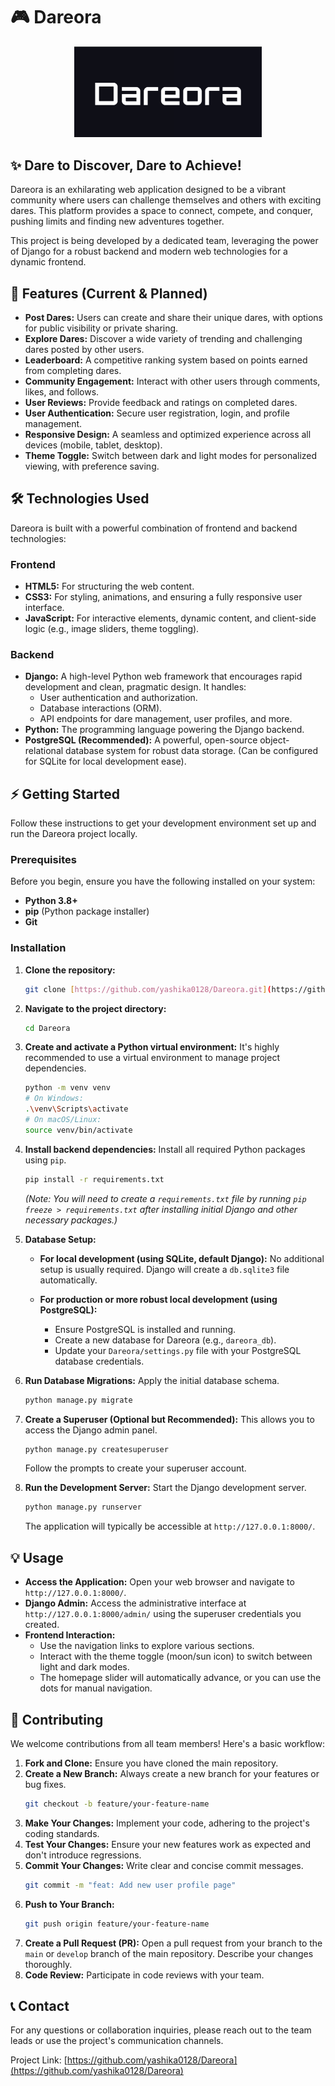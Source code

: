 # 🎮 Dareora

<p align="center">
  <img src="assets/dareora-logo.png" alt="Dareora Logo" width="300">
</p>

## ✨ Dare to Discover, Dare to Achieve!

Dareora is an exhilarating web application designed to be a vibrant community where users can challenge themselves and others with exciting dares. This platform provides a space to connect, compete, and conquer, pushing limits and finding new adventures together.

This project is being developed by a dedicated team, leveraging the power of Django for a robust backend and modern web technologies for a dynamic frontend.

## 🚀 Features (Current & Planned)

* **Post Dares:** Users can create and share their unique dares, with options for public visibility or private sharing.
* **Explore Dares:** Discover a wide variety of trending and challenging dares posted by other users.
* **Leaderboard:** A competitive ranking system based on points earned from completing dares.
* **Community Engagement:** Interact with other users through comments, likes, and follows.
* **User Reviews:** Provide feedback and ratings on completed dares.
* **User Authentication:** Secure user registration, login, and profile management.
* **Responsive Design:** A seamless and optimized experience across all devices (mobile, tablet, desktop).
* **Theme Toggle:** Switch between dark and light modes for personalized viewing, with preference saving.

## 🛠️ Technologies Used

Dareora is built with a powerful combination of frontend and backend technologies:

### Frontend
* **HTML5:** For structuring the web content.
* **CSS3:** For styling, animations, and ensuring a fully responsive user interface.
* **JavaScript:** For interactive elements, dynamic content, and client-side logic (e.g., image sliders, theme toggling).

### Backend
* **Django:** A high-level Python web framework that encourages rapid development and clean, pragmatic design. It handles:
    * User authentication and authorization.
    * Database interactions (ORM).
    * API endpoints for dare management, user profiles, and more.
* **Python:** The programming language powering the Django backend.
* **PostgreSQL (Recommended):** A powerful, open-source object-relational database system for robust data storage. (Can be configured for SQLite for local development ease).

## ⚡ Getting Started

Follow these instructions to get your development environment set up and run the Dareora project locally.

### Prerequisites

Before you begin, ensure you have the following installed on your system:

* **Python 3.8+**
* **pip** (Python package installer)
* **Git**

### Installation

1.  **Clone the repository:**
    ```bash
    git clone [https://github.com/yashika0128/Dareora.git](https://github.com/yashika0128/Dareora.git)
    ```
    

2.  **Navigate to the project directory:**
    ```bash
    cd Dareora
    ```

3.  **Create and activate a Python virtual environment:**
    It's highly recommended to use a virtual environment to manage project dependencies.

    ```bash
    python -m venv venv
    # On Windows:
    .\venv\Scripts\activate
    # On macOS/Linux:
    source venv/bin/activate
    ```

4.  **Install backend dependencies:**
    Install all required Python packages using `pip`.

    ```bash
    pip install -r requirements.txt
    ```
    *(Note: You will need to create a `requirements.txt` file by running `pip freeze > requirements.txt` after installing initial Django and other necessary packages.)*

5.  **Database Setup:**

    * **For local development (using SQLite, default Django):**
        No additional setup is usually required. Django will create a `db.sqlite3` file automatically.

    * **For production or more robust local development (using PostgreSQL):**
        * Ensure PostgreSQL is installed and running.
        * Create a new database for Dareora (e.g., `dareora_db`).
        * Update your `Dareora/settings.py` file with your PostgreSQL database credentials.

6.  **Run Database Migrations:**
    Apply the initial database schema.

    ```bash
    python manage.py migrate
    ```

7.  **Create a Superuser (Optional but Recommended):**
    This allows you to access the Django admin panel.

    ```bash
    python manage.py createsuperuser
    ```
    Follow the prompts to create your superuser account.

8.  **Run the Development Server:**
    Start the Django development server.

    ```bash
    python manage.py runserver
    ```
    The application will typically be accessible at `http://127.0.0.1:8000/`.

## 💡 Usage

* **Access the Application:** Open your web browser and navigate to `http://127.0.0.1:8000/`.
* **Django Admin:** Access the administrative interface at `http://127.0.0.1:8000/admin/` using the superuser credentials you created.
* **Frontend Interaction:**
    * Use the navigation links to explore various sections.
    * Interact with the theme toggle (moon/sun icon) to switch between light and dark modes.
    * The homepage slider will automatically advance, or you can use the dots for manual navigation.

## 🤝 Contributing

We welcome contributions from all team members! Here's a basic workflow:

1.  **Fork and Clone:** Ensure you have cloned the main repository.
2.  **Create a New Branch:** Always create a new branch for your features or bug fixes.
    ```bash
    git checkout -b feature/your-feature-name
    ```
3.  **Make Your Changes:** Implement your code, adhering to the project's coding standards.
4.  **Test Your Changes:** Ensure your new features work as expected and don't introduce regressions.
5.  **Commit Your Changes:** Write clear and concise commit messages.
    ```bash
    git commit -m "feat: Add new user profile page"
    ```
6.  **Push to Your Branch:**
    ```bash
    git push origin feature/your-feature-name
    ```
7.  **Create a Pull Request (PR):** Open a pull request from your branch to the `main` or `develop` branch of the main repository. Describe your changes thoroughly.
8.  **Code Review:** Participate in code reviews with your team.


## 📞 Contact

For any questions or collaboration inquiries, please reach out to the team leads or use the project's communication channels.

Project Link: [https://github.com/yashika0128/Dareora](https://github.com/yashika0128/Dareora)
